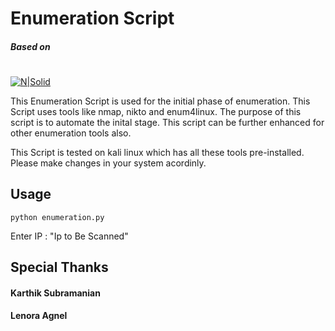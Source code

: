 # Enumeration Script

##### Based on
# 

[![N|Solid](https://www.python.org/static/community_logos/python-logo.png)](https://nodesource.com/products/nsolid)

This Enumeration Script is used for the initial phase of enumeration.
This Script uses tools like nmap, nikto and enum4linux.
The purpose of this script is to automate the inital stage. This script can be further enhanced for other enumeration tools also.

This Script is tested on kali linux which has all these tools pre-installed.
Please make changes in your system acordinly.

## Usage

`python enumeration.py`

Enter IP : "Ip to Be Scanned"


## Special Thanks

#### Karthik Subramanian
#### Lenora Agnel
